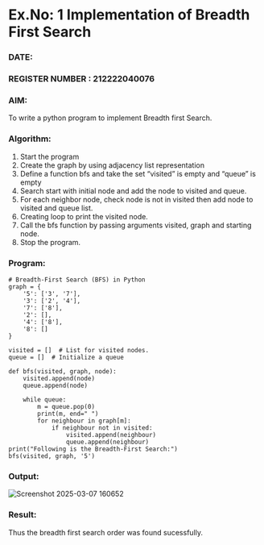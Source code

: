 # Ex.No: 1  Implementation of Breadth First Search 
### DATE:                                                                            
### REGISTER NUMBER : 212222040076
### AIM: 
To write a python program to implement Breadth first Search. 
### Algorithm:
1. Start the program
2. Create the graph by using adjacency list representation
3. Define a function bfs and take the set “visited” is empty and “queue” is empty
4. Search start with initial node and add the node to visited and queue.
5. For each neighbor node, check node is not in visited then add node to visited and queue list.
6.  Creating loop to print the visited node.
7.   Call the bfs function by passing arguments visited, graph and starting node.
8.   Stop the program.
### Program:
```
# Breadth-First Search (BFS) in Python
graph = {
    '5': ['3', '7'],
    '3': ['2', '4'],
    '7': ['8'],
    '2': [],
    '4': ['8'],
    '8': []
}

visited = []  # List for visited nodes.
queue = []  # Initialize a queue

def bfs(visited, graph, node): 
    visited.append(node)
    queue.append(node)

    while queue: 
        m = queue.pop(0) 
        print(m, end=" ")  
        for neighbour in graph[m]:
            if neighbour not in visited:
                visited.append(neighbour)
                queue.append(neighbour)
print("Following is the Breadth-First Search:")
bfs(visited, graph, '5')  
```
### Output:

![Screenshot 2025-03-07 160652](https://github.com/user-attachments/assets/f3669be4-60f1-48d9-b407-9de7c807724a)


### Result:
Thus the breadth first search order was found sucessfully.
